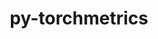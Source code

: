 ---
title: "py-torchmetrics"
layout: cache
categories: [package, develop-2024-03-24]
meta: {"versions": ["1.3.2"], "compilers": ["apple-clang@=15.0.0", "gcc@=11.4.0"], "oss": ["ubuntu22.04", "ventura"], "platforms": ["darwin", "linux"], "targets": ["aarch64", "neoverse_v1", "neoverse_v2", "x86_64_v3"], "stacks": ["e4s", "e4s-neoverse-v2", "e4s-neoverse_v1", "ml-darwin-aarch64-mps", "ml-linux-x86_64-cpu", "ml-linux-x86_64-cuda", "ml-linux-x86_64-rocm", "root"], "num_specs": 19, "num_specs_by_stack": {"ml-darwin-aarch64-mps": 4, "root": 19, "e4s-neoverse_v1": 1, "e4s-neoverse-v2": 1, "e4s": 1, "ml-linux-x86_64-cpu": 4, "ml-linux-x86_64-rocm": 4, "ml-linux-x86_64-cuda": 4}}
spec_details: [{"hash": "felsqlipbai5hrenyymhnhvkikcnfoud", "compiler": "apple-clang@=15.0.0", "versions": ["1.3.2"], "os": "ventura", "platform": "darwin", "target": "aarch64", "variants": ["build_system=python_pip"], "stacks": ["ml-darwin-aarch64-mps", "root"], "size": "-", "tarball": "https://binaries.spack.io/releases/develop-2024-03-24/build_cache/darwin-ventura-aarch64/apple-clang-15.0.0/py-torchmetrics-1.3.2/darwin-ventura-aarch64-apple-clang-15.0.0-py-torchmetrics-1.3.2-felsqlipbai5hrenyymhnhvkikcnfoud.spack"}, {"hash": "koayok6cuw6re3tul72qmg5vmw4kt2td", "compiler": "apple-clang@=15.0.0", "versions": ["1.3.2"], "os": "ventura", "platform": "darwin", "target": "aarch64", "variants": ["build_system=python_pip"], "stacks": ["ml-darwin-aarch64-mps", "root"], "size": "-", "tarball": "https://binaries.spack.io/releases/develop-2024-03-24/build_cache/darwin-ventura-aarch64/apple-clang-15.0.0/py-torchmetrics-1.3.2/darwin-ventura-aarch64-apple-clang-15.0.0-py-torchmetrics-1.3.2-koayok6cuw6re3tul72qmg5vmw4kt2td.spack"}, {"hash": "4popercvxvhofaks2yzygio6av65c5uh", "compiler": "apple-clang@=15.0.0", "versions": ["1.3.2"], "os": "ventura", "platform": "darwin", "target": "aarch64", "variants": ["build_system=python_pip"], "stacks": ["ml-darwin-aarch64-mps", "root"], "size": "-", "tarball": "https://binaries.spack.io/releases/develop-2024-03-24/build_cache/darwin-ventura-aarch64/apple-clang-15.0.0/py-torchmetrics-1.3.2/darwin-ventura-aarch64-apple-clang-15.0.0-py-torchmetrics-1.3.2-4popercvxvhofaks2yzygio6av65c5uh.spack"}, {"hash": "dhq5z4jvwu3nmlppvwpv46bvhcwz5upb", "compiler": "apple-clang@=15.0.0", "versions": ["1.3.2"], "os": "ventura", "platform": "darwin", "target": "aarch64", "variants": ["build_system=python_pip"], "stacks": ["ml-darwin-aarch64-mps", "root"], "size": "-", "tarball": "https://binaries.spack.io/releases/develop-2024-03-24/build_cache/darwin-ventura-aarch64/apple-clang-15.0.0/py-torchmetrics-1.3.2/darwin-ventura-aarch64-apple-clang-15.0.0-py-torchmetrics-1.3.2-dhq5z4jvwu3nmlppvwpv46bvhcwz5upb.spack"}, {"hash": "5qp23uyxjc4hzdkrkjirnkxsjx577w5x", "compiler": "gcc@=11.4.0", "versions": ["1.3.2"], "os": "ubuntu22.04", "platform": "linux", "target": "neoverse_v1", "variants": ["build_system=python_pip"], "stacks": ["e4s-neoverse_v1", "root"], "size": "-", "tarball": "https://binaries.spack.io/releases/develop-2024-03-24/build_cache/linux-ubuntu22.04-neoverse_v1/gcc-11.4.0/py-torchmetrics-1.3.2/linux-ubuntu22.04-neoverse_v1-gcc-11.4.0-py-torchmetrics-1.3.2-5qp23uyxjc4hzdkrkjirnkxsjx577w5x.spack"}, {"hash": "n54rslmehprbpxkuy4pebbqxmuld6eyj", "compiler": "gcc@=11.4.0", "versions": ["1.3.2"], "os": "ubuntu22.04", "platform": "linux", "target": "neoverse_v2", "variants": ["build_system=python_pip"], "stacks": ["e4s-neoverse-v2", "root"], "size": "-", "tarball": "https://binaries.spack.io/releases/develop-2024-03-24/build_cache/linux-ubuntu22.04-neoverse_v2/gcc-11.4.0/py-torchmetrics-1.3.2/linux-ubuntu22.04-neoverse_v2-gcc-11.4.0-py-torchmetrics-1.3.2-n54rslmehprbpxkuy4pebbqxmuld6eyj.spack"}, {"hash": "24wxhncuvrkokwliwyag2uaetdajjqd5", "compiler": "gcc@=11.4.0", "versions": ["1.3.2"], "os": "ubuntu22.04", "platform": "linux", "target": "x86_64_v3", "variants": ["build_system=python_pip"], "stacks": ["root", "e4s"], "size": "-", "tarball": "https://binaries.spack.io/releases/develop-2024-03-24/build_cache/linux-ubuntu22.04-x86_64_v3/gcc-11.4.0/py-torchmetrics-1.3.2/linux-ubuntu22.04-x86_64_v3-gcc-11.4.0-py-torchmetrics-1.3.2-24wxhncuvrkokwliwyag2uaetdajjqd5.spack"}, {"hash": "34xzpo7pakijadnllwvi3m2dkuxtxip2", "compiler": "gcc@=11.4.0", "versions": ["1.3.2"], "os": "ubuntu22.04", "platform": "linux", "target": "x86_64_v3", "variants": ["build_system=python_pip"], "stacks": ["ml-linux-x86_64-cpu", "root"], "size": "-", "tarball": "https://binaries.spack.io/releases/develop-2024-03-24/build_cache/linux-ubuntu22.04-x86_64_v3/gcc-11.4.0/py-torchmetrics-1.3.2/linux-ubuntu22.04-x86_64_v3-gcc-11.4.0-py-torchmetrics-1.3.2-34xzpo7pakijadnllwvi3m2dkuxtxip2.spack"}, {"hash": "t6wbir2sufibfioazzh5bs3bvx62qeby", "compiler": "gcc@=11.4.0", "versions": ["1.3.2"], "os": "ubuntu22.04", "platform": "linux", "target": "x86_64_v3", "variants": ["build_system=python_pip"], "stacks": ["ml-linux-x86_64-rocm", "root"], "size": "-", "tarball": "https://binaries.spack.io/releases/develop-2024-03-24/build_cache/linux-ubuntu22.04-x86_64_v3/gcc-11.4.0/py-torchmetrics-1.3.2/linux-ubuntu22.04-x86_64_v3-gcc-11.4.0-py-torchmetrics-1.3.2-t6wbir2sufibfioazzh5bs3bvx62qeby.spack"}, {"hash": "wvqlghjcq455leyxitgsug3hua72li3f", "compiler": "gcc@=11.4.0", "versions": ["1.3.2"], "os": "ubuntu22.04", "platform": "linux", "target": "x86_64_v3", "variants": ["build_system=python_pip"], "stacks": ["ml-linux-x86_64-cuda", "root"], "size": "-", "tarball": "https://binaries.spack.io/releases/develop-2024-03-24/build_cache/linux-ubuntu22.04-x86_64_v3/gcc-11.4.0/py-torchmetrics-1.3.2/linux-ubuntu22.04-x86_64_v3-gcc-11.4.0-py-torchmetrics-1.3.2-wvqlghjcq455leyxitgsug3hua72li3f.spack"}, {"hash": "3s2a3t6gdelvgxohmesbx2kmwdayvkx5", "compiler": "gcc@=11.4.0", "versions": ["1.3.2"], "os": "ubuntu22.04", "platform": "linux", "target": "x86_64_v3", "variants": ["build_system=python_pip"], "stacks": ["ml-linux-x86_64-cpu", "root"], "size": "-", "tarball": "https://binaries.spack.io/releases/develop-2024-03-24/build_cache/linux-ubuntu22.04-x86_64_v3/gcc-11.4.0/py-torchmetrics-1.3.2/linux-ubuntu22.04-x86_64_v3-gcc-11.4.0-py-torchmetrics-1.3.2-3s2a3t6gdelvgxohmesbx2kmwdayvkx5.spack"}, {"hash": "duudo24cw4xsvd74ueho2653al5ebq6h", "compiler": "gcc@=11.4.0", "versions": ["1.3.2"], "os": "ubuntu22.04", "platform": "linux", "target": "x86_64_v3", "variants": ["build_system=python_pip"], "stacks": ["ml-linux-x86_64-cuda", "root"], "size": "-", "tarball": "https://binaries.spack.io/releases/develop-2024-03-24/build_cache/linux-ubuntu22.04-x86_64_v3/gcc-11.4.0/py-torchmetrics-1.3.2/linux-ubuntu22.04-x86_64_v3-gcc-11.4.0-py-torchmetrics-1.3.2-duudo24cw4xsvd74ueho2653al5ebq6h.spack"}, {"hash": "cqtl3yo2qtniwo44ecl6t3hce4ctol2z", "compiler": "gcc@=11.4.0", "versions": ["1.3.2"], "os": "ubuntu22.04", "platform": "linux", "target": "x86_64_v3", "variants": ["build_system=python_pip"], "stacks": ["ml-linux-x86_64-cpu", "root"], "size": "-", "tarball": "https://binaries.spack.io/releases/develop-2024-03-24/build_cache/linux-ubuntu22.04-x86_64_v3/gcc-11.4.0/py-torchmetrics-1.3.2/linux-ubuntu22.04-x86_64_v3-gcc-11.4.0-py-torchmetrics-1.3.2-cqtl3yo2qtniwo44ecl6t3hce4ctol2z.spack"}, {"hash": "t4j6mdznhobhqulesgdu4l3np54ipxga", "compiler": "gcc@=11.4.0", "versions": ["1.3.2"], "os": "ubuntu22.04", "platform": "linux", "target": "x86_64_v3", "variants": ["build_system=python_pip"], "stacks": ["ml-linux-x86_64-cuda", "root"], "size": "-", "tarball": "https://binaries.spack.io/releases/develop-2024-03-24/build_cache/linux-ubuntu22.04-x86_64_v3/gcc-11.4.0/py-torchmetrics-1.3.2/linux-ubuntu22.04-x86_64_v3-gcc-11.4.0-py-torchmetrics-1.3.2-t4j6mdznhobhqulesgdu4l3np54ipxga.spack"}, {"hash": "vktvtnved7eect4fa5rgdjmolkrvlmdc", "compiler": "gcc@=11.4.0", "versions": ["1.3.2"], "os": "ubuntu22.04", "platform": "linux", "target": "x86_64_v3", "variants": ["build_system=python_pip"], "stacks": ["ml-linux-x86_64-rocm", "root"], "size": "-", "tarball": "https://binaries.spack.io/releases/develop-2024-03-24/build_cache/linux-ubuntu22.04-x86_64_v3/gcc-11.4.0/py-torchmetrics-1.3.2/linux-ubuntu22.04-x86_64_v3-gcc-11.4.0-py-torchmetrics-1.3.2-vktvtnved7eect4fa5rgdjmolkrvlmdc.spack"}, {"hash": "t4hdwmoeslyrox65joaegrlpouz4umtl", "compiler": "gcc@=11.4.0", "versions": ["1.3.2"], "os": "ubuntu22.04", "platform": "linux", "target": "x86_64_v3", "variants": ["build_system=python_pip"], "stacks": ["ml-linux-x86_64-rocm", "root"], "size": "-", "tarball": "https://binaries.spack.io/releases/develop-2024-03-24/build_cache/linux-ubuntu22.04-x86_64_v3/gcc-11.4.0/py-torchmetrics-1.3.2/linux-ubuntu22.04-x86_64_v3-gcc-11.4.0-py-torchmetrics-1.3.2-t4hdwmoeslyrox65joaegrlpouz4umtl.spack"}, {"hash": "xdx7lhdqiygrgwijpvg2cumoljulxrnc", "compiler": "gcc@=11.4.0", "versions": ["1.3.2"], "os": "ubuntu22.04", "platform": "linux", "target": "x86_64_v3", "variants": ["build_system=python_pip"], "stacks": ["ml-linux-x86_64-rocm", "root"], "size": "-", "tarball": "https://binaries.spack.io/releases/develop-2024-03-24/build_cache/linux-ubuntu22.04-x86_64_v3/gcc-11.4.0/py-torchmetrics-1.3.2/linux-ubuntu22.04-x86_64_v3-gcc-11.4.0-py-torchmetrics-1.3.2-xdx7lhdqiygrgwijpvg2cumoljulxrnc.spack"}, {"hash": "phvi5cmavqu3yh4lon4gf5znbpboll7q", "compiler": "gcc@=11.4.0", "versions": ["1.3.2"], "os": "ubuntu22.04", "platform": "linux", "target": "x86_64_v3", "variants": ["build_system=python_pip"], "stacks": ["ml-linux-x86_64-cpu", "root"], "size": "-", "tarball": "https://binaries.spack.io/releases/develop-2024-03-24/build_cache/linux-ubuntu22.04-x86_64_v3/gcc-11.4.0/py-torchmetrics-1.3.2/linux-ubuntu22.04-x86_64_v3-gcc-11.4.0-py-torchmetrics-1.3.2-phvi5cmavqu3yh4lon4gf5znbpboll7q.spack"}, {"hash": "7crfydev3ysdgwdub6jdruzz3vsxh7uq", "compiler": "gcc@=11.4.0", "versions": ["1.3.2"], "os": "ubuntu22.04", "platform": "linux", "target": "x86_64_v3", "variants": ["build_system=python_pip"], "stacks": ["ml-linux-x86_64-cuda", "root"], "size": "-", "tarball": "https://binaries.spack.io/releases/develop-2024-03-24/build_cache/linux-ubuntu22.04-x86_64_v3/gcc-11.4.0/py-torchmetrics-1.3.2/linux-ubuntu22.04-x86_64_v3-gcc-11.4.0-py-torchmetrics-1.3.2-7crfydev3ysdgwdub6jdruzz3vsxh7uq.spack"}]
---
